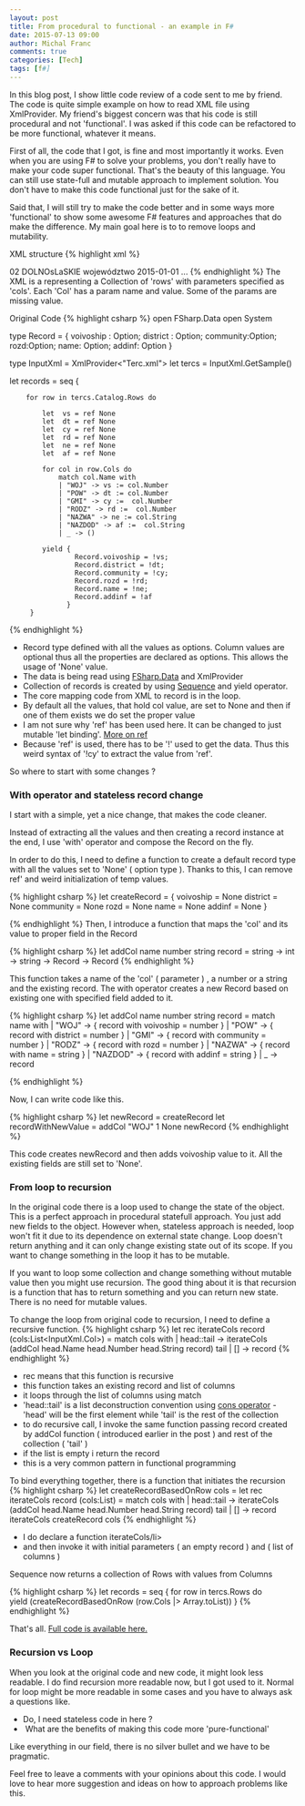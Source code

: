 ```yaml
---
layout: post
title: From procedural to functional - an example in F#
date: 2015-07-13 09:00
author: Michal Franc
comments: true
categories: [Tech]
tags: [f#]
---
```

In this blog post, I show little code review of a code sent to me by friend. The code is quite simple example on how to read XML file using XmlProvider. My friend's biggest concern was that his code is still procedural and not 'functional'. I was asked if this code can be refactored to be more functional, whatever it means.

First of all, the code that I got, is fine and most importantly it works. Even when you are using F# to solve your problems, you don't really have to make your code super functional. That's the beauty of this language. You can still use state-full and mutable approach to implement solution. You don't have to make this code functional just for the sake of it.

Said that, I will still try to make the code better and in some ways more 'functional' to show some awesome F# features and approaches that do make the difference. My main goal here is to to remove loops and mutability.

XML structure
{% highlight xml %}
<catalog name="TERC" type="all" date="2015-01-01">
 <row>
   <col name="WOJ">02</col>
   <col name="POW"/>
   <col name="GMI"/>
   <col name="RODZ"/>
   <col name="NAZWA">DOLNOsLaSKIE</col>
   <col name="NAZDOD">województwo</col>
   <col name="STAN_NA">2015-01-01<col>
 </row>
...
{% endhighlight %}
The XML is a representing a Collection of 'rows' with parameters specified as 'cols'. Each 'Col' has a param name and value. Some of the params are missing value.

Original Code
{% highlight csharp %}
open FSharp.Data
open System

type Record = {
               voivoship : Option<int>;
               district : Option<int>;
               community:Option<int>;
               rozd:Option<int>;
               name: Option<string>;
               addinf: Option<string> 
              }

type InputXml = XmlProvider<"Terc.xml">
let tercs = InputXml.GetSample()

let records =
    seq {

        for row in tercs.Catalog.Rows do          

            let  vs = ref None
            let  dt = ref None
            let  cy = ref None
            let  rd = ref None
            let  ne = ref None
            let  af = ref None          

            for col in row.Cols do
                match col.Name with
                | "WOJ" -> vs := col.Number
                | "POW" -> dt := col.Number
                | "GMI" -> cy :=  col.Number
                | "RODZ" -> rd :=  col.Number
                | "NAZWA" -> ne := col.String
                | "NAZDOD" -> af :=  col.String
                | _ -> ()

            yield {
                    Record.voivoship = !vs;
                    Record.district = !dt;
                    Record.community = !cy;
                    Record.rozd = !rd;
                    Record.name = !ne;
                    Record.addinf = !af
                  }
         }
{% endhighlight %}
<ul>
	<li>Record type defined with all the values as options. Column values are optional thus all the properties are declared as options. This allows the usage of 'None' value.</li>
	<li>The data is being read using <a href="http://fsharp.github.io/FSharp.Data/">FSharp.Data</a> and XmlProvider</li>
	<li>Collection of records is created by using <a href="https://msdn.microsoft.com/en-us/library/dd233209.aspx">Sequence</a> and yield operator.</li>
	<li>The core mapping code from XML to record is in the loop.</li>
	<li>By default all the values, that hold col value, are set to None and then if one of them exists we do set the proper value</li>
	<li>I am not sure why 'ref' has been used here. It can be changed to just mutable 'let binding'. <a href="https://lorgonblog.wordpress.com/2008/11/09/the-f-ref-type/">More on ref</a></li>
	<li>Because 'ref' is used, there has to be '!' used to get the data. Thus this weird syntax of '!cy' to extract the value from 'ref'.</li>
</ul>
So where to start with some changes ?
<h3>With operator and stateless record change</h3>
I start with a simple, yet a nice change, that makes the code cleaner.

Instead of extracting all the values and then creating a record instance at the end, I use 'with' operator and compose the Record on the fly.

In order to do this, I need to define a function to create a default record type with all the values set to 'None' ( option type ). Thanks to this, I can remove ref' and weird initialization of temp values.

{% highlight csharp %}
let createRecord =
        {
            voivoship = None
            district = None
            community = None
            rozd = None
            name = None
            addinf = None
        }

{% endhighlight %}
Then, I introduce a function that maps the 'col' and its value to proper field in the Record

{% highlight csharp %}
let addCol name number string record = string -> int -> string -> Record -> Record
{% endhighlight %}

This function takes a name of the 'col' ( parameter ) , a number or a string and the existing record. The with operator creates a new Record based on existing one with specified field added to it.

{% highlight csharp %}
let addCol name number string record =
        match name with
        | "WOJ" -> { record with voivoship = number }
        | "POW" -> { record with district = number }
        | "GMI" -> { record with community = number }
        | "RODZ" -> { record with rozd = number }
        | "NAZWA" -> { record with name = string }
        | "NAZDOD" ->  { record with addinf = string }
        | _ -> record

{% endhighlight %}

Now, I can write code like this.

{% highlight csharp %}
let newRecord = createRecord
let recordWithNewValue = addCol "WOJ" 1 None newRecord
{% endhighlight %}

This code creates newRecord and then adds voivoship value to it. All the existing fields are still set to 'None'.
<h3>From loop to recursion</h3>
In the original code there is a loop used to change the state of the object. This is a perfect approach in procedural statefull approach. You just add new fields to the object. However when, stateless approach is needed, loop won't fit it due to its dependence on external state change. Loop doesn't return anything and it can only change existing state out of its scope. If you want to change something in the loop it has to be mutable.

If you want to loop some collection and change something without mutable value then you might use recursion. The good thing about it is that recursion is a function that has to return something and you can return new state. There is no need for mutable values.

To change the loop from original code to recursion, I need to define a recursive function.
{% highlight csharp %}
let rec iterateCols record (cols:List<InputXml.Col>) =
	match cols with
		| head::tail -> iterateCols (addCol head.Name head.Number head.String record) tail
		| [] -> record
{% endhighlight %}

<ul>
	<li>rec means that this function is recursive</li>
	<li>this function takes an existing record and list of columns</li>
	<li>it loops through the list of columns using match</li>
	<li>'head::tail' is a list deconstruction convention using <a href="http://hestia.typepad.com/flatlander/2010/07/f-pattern-matching-for-beginners-part-4-lists-and-recursion.html">cons operator</a> - 'head' will be the first element while 'tail' is the rest of the collection</li>
	<li>to do recursive call, I invoke the same function passing record created by addCol function ( introduced earlier in the post ) and rest of the collection ( 'tail' )</li>
	<li>if the list is empty i return the record</li>
	<li>this is a very common pattern in functional programming</li>
</ul>
To bind everything together, there is a function that initiates the recursion
{% highlight csharp %}
let createRecordBasedOnRow cols =
	let rec iterateCols record (cols:List<InputXml.Col>) =
		match cols with
			| head::tail -> iterateCols (addCol head.Name head.Number head.String record) tail
			| [] -> record
	iterateCols createRecord cols
{% endhighlight %}
<ul>
	<li>I do declare a function iterateCols/li>
	<li>and then invoke it with initial parameters ( an empty record ) and ( list of columns )</li>
</ul>
Sequence now returns a collection of Rows with values from Columns

{% highlight csharp %}
let records =
	seq {
		for row in tercs.Rows do      
			yield (createRecordBasedOnRow (row.Cols |> Array.toList))
		}
{% endhighlight %}

That's all. <a href="http://pastebin.com/yEJAMzDH ">Full code is available here.</a>
<h3>Recursion vs Loop</h3>
When you look at the original code and new code, it might look less readable. I do find recursion more readable now, but I got used to it. Normal for loop might be more readable in some cases and you have to always ask a questions like.
<ul>
	<li>Do, I need stateless code in here ?</li>
	<li> What are the benefits of making this code more 'pure-functional'</li>
</ul>
Like everything in our field, there is no silver bullet and we have to be pragmatic.

Feel free to leave a comments with your opinions about this code. I would love to hear more suggestion and ideas on how to approach problems like this.
